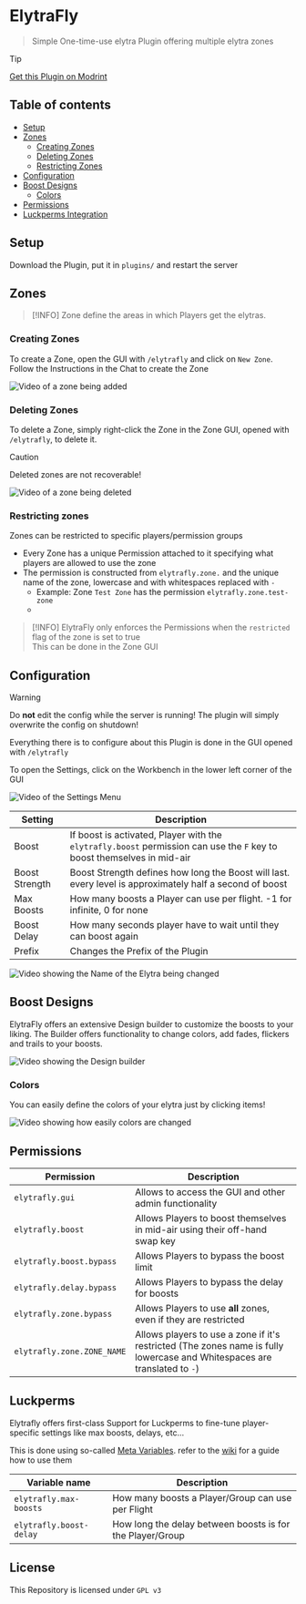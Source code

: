# ElytraFly
> Simple One-time-use elytra Plugin offering multiple elytra zones 

> [!TIP]  
> [Get this Plugin on Modrint](https://modrinth.com/plugin/elytrafly/)

## Table of contents
* [Setup](#setup)
* [Zones](#zones)
  * [Creating Zones](#creating-zones)
  * [Deleting Zones](#deleting-zones)
  * [Restricting Zones](#restricting-zones)
* [Configuration](#configuration)
* [Boost Designs](#boost-designs)
  * [Colors](#colors)
* [Permissions](#permissions)
* [Luckperms Integration](#luckperms)

## Setup
Download the Plugin, put it in `plugins/` and restart the server

## Zones
> [!INFO]
> Zone define the areas in which Players get the elytras.

### Creating Zones
To create a Zone, open the GUI with `/elytrafly` and click on `New Zone`. Follow the Instructions in the Chat to create the Zone

![Video of a zone being added](https://raw.githubusercontent.com/maxbossing/ElytraFly/master/assets/zone_creation.webp)

### Deleting Zones
To delete a Zone, simply right-click the Zone in the Zone GUI, opened with `/elytrafly`, to delete it.

> [!CAUTION]  
> Deleted zones are not recoverable!

![Video of a zone being deleted](https://raw.githubusercontent.com/maxbossing/ElytraFly/master/assets/zone_delete.webp)

### Restricting zones
Zones can be restricted to specific players/permission groups

* Every Zone has a unique Permission attached to it specifying what players are allowed to use the zone
* The permission is constructed from `elytrafly.zone.` and the unique name of the zone, lowercase and with whitespaces replaced with `-`
  * Example: Zone `Test Zone` has the permission `elytrafly.zone.test-zone`
  * 
> [!INFO]
> ElytraFly only enforces the Permissions when the `restricted` flag of the zone is set to true  
> This can be done in the Zone GUI

## Configuration

> [!WARNING]  
> Do **not** edit the config while the server is running! 
> The plugin will simply overwrite the config on shutdown!

Everything there is to configure about this Plugin is done in the GUI opened with `/elytrafly`

To open the Settings, click on the Workbench in the lower left corner of the GUI

![Video of the Settings Menu](https://raw.githubusercontent.com/maxbossing/ElytraFly/master/assets/settings_overview.webp)

| Setting        | Description                                                                                                            | 
|----------------|------------------------------------------------------------------------------------------------------------------------|
| Boost          | If boost is activated, Player with the `elytrafly.boost` permission can use the `F` key to boost themselves in mid-air |
| Boost Strength | Boost Strength defines how long the Boost will last. every level is approximately half a second of boost               |
| Max Boosts     | How many boosts a Player can use per flight. -1 for infinite, 0 for none                                               |
| Boost Delay    | How many seconds player have to wait until they can boost again                                                        |
| Prefix         | Changes the Prefix of the Plugin                                                                                       |


![Video showing the Name of the Elytra being changed](https://raw.githubusercontent.com/maxbossing/ElytraFly/master/assets/elytra_name_change.webp)


## Boost Designs
ElytraFly offers an extensive Design builder to customize the boosts to your liking. The Builder offers functionality to change colors, add fades, flickers and trails to your boosts.

![Video showing the Design builder](https://raw.githubusercontent.com/maxbossing/ElytraFly/master/assets/design_overview.webp)

### Colors
You can easily define the colors of your elytra just by clicking items!

![Video showing how easily colors are changed](https://raw.githubusercontent.com/maxbossing/ElytraFly/master/assets/color_builder.webp)

## Permissions
| Permission                  | Description                                                                                                               |
|-----------------------------|---------------------------------------------------------------------------------------------------------------------------|
| `elytrafly.gui`             | Allows to access the GUI and other admin functionality                                                                    |
| `elytrafly.boost`           | Allows Players to boost themselves in mid-air using their off-hand swap key                                               |
| `elytrafly.boost.bypass`    | Allows Players to bypass the boost limit                                                                                  |
| `elytrafly.delay.bypass`    | Allows Players to bypass the delay for boosts                                                                             |
| `elytrafly.zone.bypass`     | Allows Players to use **all** zones, even if they are restricted                                                          |
| `elytrafly.zone.ZONE_NAME`  | Allows players to use a zone if it's restricted (The zones name is fully lowercase and Whitespaces are translated to `-`) |

## Luckperms
Elytrafly offers first-class Support for Luckperms to fine-tune player-specific settings like max boosts, delays, etc...

This is done using so-called [Meta Variables](https://luckperms.net/wiki/Prefixes,-Suffixes-&-Meta). refer to the [wiki](https://luckperms.net/wiki/Prefixes,-Suffixes-&-Meta) for a guide how to use them

| Variable name           | Description                                               |
|-------------------------|-----------------------------------------------------------|
| `elytrafly.max-boosts`  | How many boosts a Player/Group can use per Flight         |
| `elytrafly.boost-delay` | How long the delay between boosts is for the Player/Group |


## License
This Repository is licensed under `GPL v3`